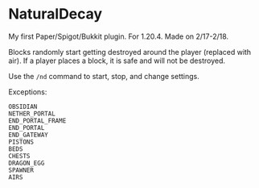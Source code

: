 # NaturalDecay

My first Paper/Spigot/Bukkit plugin. For 1.20.4. Made on 2/17-2/18.

Blocks randomly start getting destroyed around the player (replaced with air).
If a player places a block, it is safe and will not be destroyed.

Use the `/nd` command to start, stop, and change settings.

Exceptions:
```
OBSIDIAN
NETHER_PORTAL
END_PORTAL_FRAME
END_PORTAL
END_GATEWAY
PISTONS
BEDS
CHESTS
DRAGON_EGG
SPAWNER
AIRS
```
